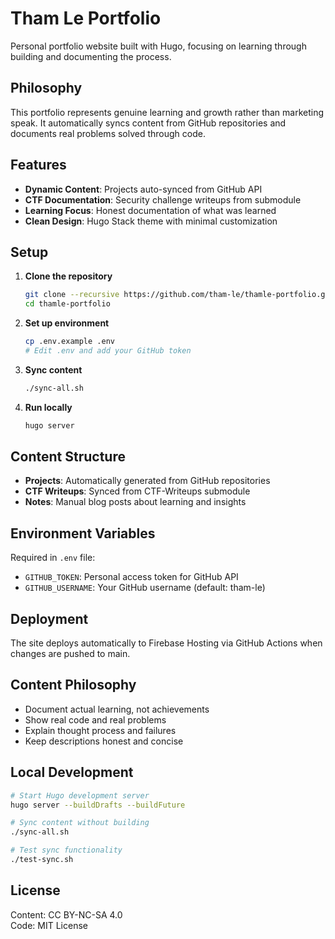 # Tham Le Portfolio

Personal portfolio website built with Hugo, focusing on learning through building and documenting the process.

## Philosophy

This portfolio represents genuine learning and growth rather than marketing speak. It automatically syncs content from GitHub repositories and documents real problems solved through code.

## Features

- **Dynamic Content**: Projects auto-synced from GitHub API
- **CTF Documentation**: Security challenge writeups from submodule
- **Learning Focus**: Honest documentation of what was learned
- **Clean Design**: Hugo Stack theme with minimal customization

## Setup

1. **Clone the repository**
   ```bash
   git clone --recursive https://github.com/tham-le/thamle-portfolio.git
   cd thamle-portfolio
   ```

2. **Set up environment**
   ```bash
   cp .env.example .env
   # Edit .env and add your GitHub token
   ```

3. **Sync content**
   ```bash
   ./sync-all.sh
   ```

4. **Run locally**
   ```bash
   hugo server
   ```

## Content Structure

- **Projects**: Automatically generated from GitHub repositories
- **CTF Writeups**: Synced from CTF-Writeups submodule
- **Notes**: Manual blog posts about learning and insights

## Environment Variables

Required in `.env` file:
- `GITHUB_TOKEN`: Personal access token for GitHub API
- `GITHUB_USERNAME`: Your GitHub username (default: tham-le)

## Deployment

The site deploys automatically to Firebase Hosting via GitHub Actions when changes are pushed to main.

## Content Philosophy

- Document actual learning, not achievements
- Show real code and real problems
- Explain thought process and failures
- Keep descriptions honest and concise

## Local Development

```bash
# Start Hugo development server
hugo server --buildDrafts --buildFuture

# Sync content without building
./sync-all.sh

# Test sync functionality
./test-sync.sh
```

## License

Content: CC BY-NC-SA 4.0  
Code: MIT License
